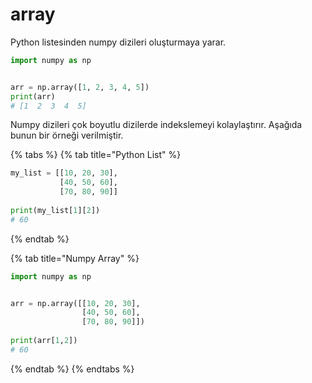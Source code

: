 # array

Python listesinden numpy dizileri oluşturmaya yarar.

```python
import numpy as np


arr = np.array([1, 2, 3, 4, 5])
print(arr)
# [1  2  3  4  5]
```

Numpy dizileri çok boyutlu dizilerde indekslemeyi kolaylaştırır. Aşağıda bunun bir örneği verilmiştir.

{% tabs %}
{% tab title="Python List" %}
```python
my_list = [[10, 20, 30],
           [40, 50, 60],
           [70, 80, 90]]
           
print(my_list[1][2])
# 60

```
{% endtab %}

{% tab title="Numpy Array" %}
```python
import numpy as np


arr = np.array([[10, 20, 30],
                [40, 50, 60],
                [70, 80, 90]])
                
print(arr[1,2])
# 60

```
{% endtab %}
{% endtabs %}
